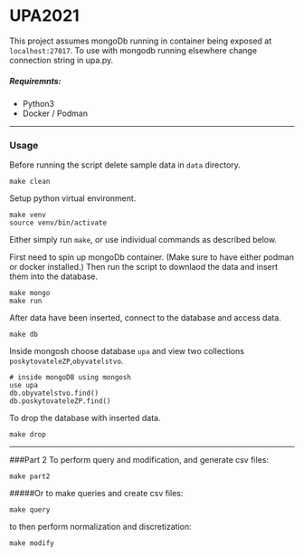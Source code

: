 # UPA2021


This project assumes mongoDb running in container being exposed at `localhost:27017`. To use with mongodb running elsewhere change connection string in upa.py.

##### Requiremnts:
* Python3 
* Docker / Podman 


---
### Usage

Before running the script delete sample data in `data` directory.
```
make clean
```
Setup python virtual environment.
```
make venv
source venv/bin/activate
```
Either simply run `make`, or use individual commands as described below.


First need to spin up mongoDb container. (Make sure to have either podman or docker installed.) Then run the script to downlaod the data and insert them into the database.
```
make mongo
make run
```
After data have been inserted, connect to the database and access data.
```
make db
```



Inside mongosh choose database `upa` and view two collections `poskytovateleZP`,`obyvatelstvo`.
```
# inside mongoDB using mongosh
use upa
db.obyvatelstvo.find()
db.poskytovateleZP.find()
```
To drop the database with inserted data. 
```
make drop
```
---
###Part 2
To perform query and modification, and generate csv files:
```
make part2
```
#####Or
to make queries and create csv files:
```
make query
```
to then perform normalization and discretization:
```
make modify
```
